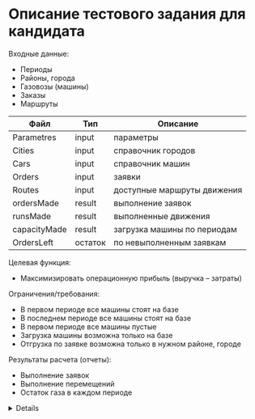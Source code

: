 # Описание тестового задания для кандидата

Входные данные:

- Периоды
- Районы, города
- Газовозы (машины)
- Заказы
- Маршруты

|Файл            |Тип         |Описание                   |
|----------------|------------|---------                  |
|Parametres      |input       |параметры                  |
|Cities          |input       |справочник городов         |
|Cars            |input       |справочник машин           |
|Orders          |input       |заявки                     |
|Routes          |input       |доступные маршруты движения|
|ordersMade      |result      |выполнение заявок          |
|runsMade        |result      |выполненные движения       |
|capacityMade    |result      |загрузка машины по периодам|
|OrdersLeft      |остаток     |по невыполненным заявкам   |

Целевая функция:

- Максимизировать операционную прибыль (выручка – затраты)

Ограничения/требования:

- В первом периоде все машины стоят на базе
- В последнем периоде все машины стоят на базе
- В первом периоде все машины пустые
- Загрузка машины возможна только на базе
- Отгрузка по заявке возможна только в нужном районе, городе

Результаты расчета (отчеты):

- Выполнение заявок
- Выполнение перемещений
- Остаток газа в каждом периоде

<details>
Cледить за остатком газа в машине,
допустимым объемом отгрузки каждому клиенту,
нахождением машин по узлам
</details>

